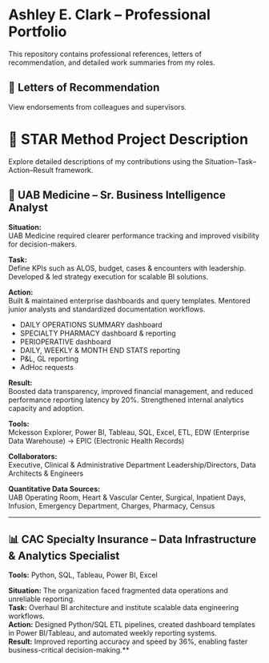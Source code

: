 # Ashley E. Clark – Professional Portfolio
This repository contains professional references, letters of recommendation, and detailed work summaries from my roles.


## 📄 Letters of Recommendation
View endorsements from colleagues and supervisors.

# 🌟 STAR Method Project Description  
Explore detailed descriptions of my contributions using the Situation–Task–Action–Result framework.

## 🏥 UAB Medicine – Sr. Business Intelligence Analyst  

**Situation:**  
UAB Medicine required clearer performance tracking and improved visibility for decision-makers.

**Task:**  
Define KPIs such as ALOS, budget, cases & encounters with leadership. Developed & led strategy execution for scalable BI solutions.

**Action:**  
Built & maintained enterprise dashboards and query templates. Mentored junior analysts and standardized documentation workflows.  
- DAILY OPERATIONS SUMMARY dashboard  
- SPECIALTY PHARMACY dashboard & reporting  
- PERIOPERATIVE dashboard  
- DAILY, WEEKLY & MONTH END STATS reporting  
- P&L, GL reporting  
- AdHoc requests

**Result:**  
Boosted data transparency, improved financial management, and reduced performance reporting latency by 20%. Strengthened internal analytics capacity and adoption.

**Tools:**  
Mckesson Explorer, Power BI, Tableau, SQL, Excel, ETL, EDW (Enterprise Data Warehouse) → EPIC (Electronic Health Records)

**Collaborators:**  
Executive, Clinical & Administrative Department Leadership/Directors, Data Architects & Engineers

**Quantitative Data Sources:**  
UAB Operating Room, Heart & Vascular Center, Surgical, Inpatient Days, Infusion, Emergency Department, Charges, Pharmacy, Census


---

## 📊 CAC Specialty Insurance – Data Infrastructure & Analytics Specialist  
**Tools:** Python, SQL, Tableau, Power BI, Excel  

**Situation:** The organization faced fragmented data operations and unreliable reporting.  
**Task:** Overhaul BI architecture and institute scalable data engineering workflows.  
**Action:** Designed Python/SQL ETL pipelines, created dashboard templates in Power BI/Tableau, and automated weekly reporting systems.  
**Result:** Improved reporting accuracy and speed by 36%, enabling faster business-critical decision-making.**
